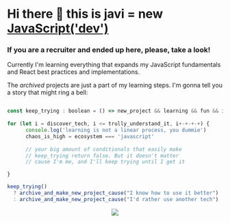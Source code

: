 # Hi there 👋 this is javi = new [JavaScript('dev')](https://javlocan.vercel.app)
### If you are a recruiter and ended up here, please, take a look!

Currently I'm learning everything that expands my JavaScript fundamentals and React best practices and implementations.   
    
The _archived_ projects are just a part of my learning steps. I'm gonna tell you a story that might ring a bell:   


```js

const keep_trying : boolean = () => new_project && learning && fun && interesting    // true
 
for (let i = discover_tech, i <= trully_understand_it, i+-+-+-+) {
      console.log('learning is not a linear process, you dummie')
      chaos_is_high = ecosystem === 'javascript' 
      
      // your big amount of conditionals that easily make
      // keep_trying return false. But it doesn't matter
      // cause I'm me, and I'll keep trying until I get it

}

keep_trying() 
  ? archive_and_make_new_project_cause("I know how to use it better") 
  : archive_and_make_new_project_cause("I'd rather use another tech")


```

<p align="center">
  <img src="https://github-readme-stats.vercel.app/api/top-langs/?username=javlocan&layout=compact&langs_count=20">
</p>
